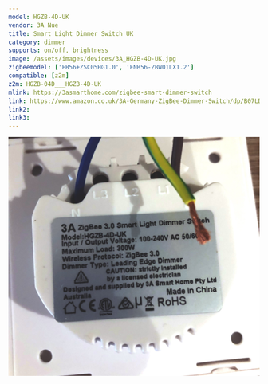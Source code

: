 ```yaml
---
model: HGZB-4D-UK
vendor: 3A Nue
title: Smart Light Dimmer Switch UK
category: dimmer
supports: on/off, brightness
image: /assets/images/devices/3A_HGZB-4D-UK.jpg
zigbeemodel: ['FB56+ZSC05HG1.0', 'FNB56-ZBW01LX1.2']
compatible: [z2m]
z2m: HGZB-04D___HGZB-4D-UK
mlink: https://3asmarthome.com/zigbee-smart-dimmer-switch
link: https://www.amazon.co.uk/3A-Germany-ZigBee-Dimmer-Switch/dp/B07LD9TBQZ
link2: 
link3: 
---
```

![Label](/assets/images/devices/3A_HGZB-4D-UK_a.jpg)
